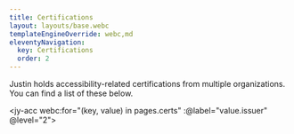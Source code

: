 ```yaml
---
title: Certifications
layout: layouts/base.webc
templateEngineOverride: webc,md
eleventyNavigation:
  key: Certifications
  order: 2
---
```

Justin holds accessibility-related certifications from multiple organizations. You can find a list of these below.

<jy-acc webc:for="(key, value) in pages.certs" :@label="value.issuer" @level="2">
<ul>
<script webc:type="js">
var output= '';
for (cert of value.cert){
  output += `<li><a href="${cert.url}">${cert.name}</a>`;
  if ((cert.issued) || (cert.expires) || (cert.renewed)) {
    output += '<ul>';
  if  (cert.issued) {
    output += `<li>Issued ${cert.issued}</li>`
  } if (cert.renewed) {
    output += `<li>Renewed ${cert.renewed}</li>`;
  } if (cert.expires) {
    output += `<li>Expires ${cert.expires}</li>`;
  }
  output += '</ul>';
  }
  output += '</li>';
}
output
    </script>
  </ul>
</jy-acc>